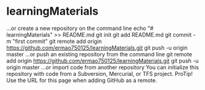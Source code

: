 # learningMaterials

…or create a new repository on the command line
echo "# learningMaterials" >> README.md
git init
git add README.md
git commit -m "first commit"
git remote add origin https://github.com/ermao750125/learningMaterials.git
git push -u origin master
…or push an existing repository from the command line
git remote add origin https://github.com/ermao750125/learningMaterials.git
git push -u origin master
…or import code from another repository
You can initialize this repository with code from a Subversion, Mercurial, or TFS project.
ProTip! Use the URL for this page when adding GitHub as a remote. 

